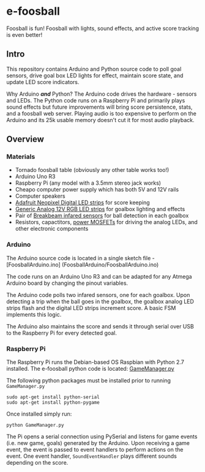 # e-foosball

Foosball is fun! Foosball with lights, sound effects, and active score tracking is even better!

## Intro

This repository contains Arduino and Python source code to poll goal sensors, drive goal box LED lights for effect, maintain score state, and update LED score indicators.

Why Arduino <strong><em>and</em></strong> Python? The Arduino code drives the hardware - sensors and LEDs. The Python code runs on a Raspberry Pi and primarily plays sound effects but future improvements will bring score persistence, stats, and a foosball web server. Playing audio is too expensive to perform on the Arduino and its 25k usable memory doesn't cut it for most audio playback.

## Overview
### Materials
* Tornado foosball table (obviously any other table works too!)
* Arduino Uno R3
* Raspberry Pi (any model with a 3.5mm stereo jack works)
* Cheapo computer power supply which has both 5V and 12V rails
* Computer speakers
* [Adafruit Neopixel Digital LED strips](https://www.adafruit.com/products/1138) for score keeping
* [Generic Analog 12V RGB LED strips](https://www.adafruit.com/products/285) for goalbox lighting and effects
* Pair of [Breakbeam infared sensors](https://www.adafruit.com/products/2168) for ball detection in each goalbox
* Resistors, capactitors, [power MOSFETs](https://www.adafruit.com/products/355) for driving the analog LEDs, and other electronic components

### Arduino
The Arduino source code is located in a single sketch file - [FoosballArduino.ino] (FoosballArduino/FoosballArduino.ino) 

The code runs on an Arduino Uno R3 and can be adapted for any Atmega Arduino board by changing the pinout variables.

The Arduino code polls two infared sensors, one for each goalbox. Upon detecting a trip when the ball goes in the goalbox, the goalbox analog LED strips flash and the digital LED strips increment score. A basic FSM implements this logic. 

The Arduino also maintains the score and sends it through serial over USB to the Raspberry Pi for every detected goal.

### Raspberry Pi
The Raspberry Pi runs the Debian-based OS Raspbian with Python 2.7 installed. The e-foosball python code is located: [GameManager.py](GameManager/GameManager.py)

The following python packages must be installed prior to running `GameManager.py`
```
sudo apt-get install python-serial
sudo apt-get install python-pygame
```

Once installed simply run:
```
python GameManager.py
```

The Pi opens a serial connection using PySerial and listens for game events (i.e. new game, goals) generated by the Arduino. Upon receiving a game event, the event is passed to event handlers to perform actions on the event. One event handler, `SoundEventHandler` plays different sounds depending on the score.




